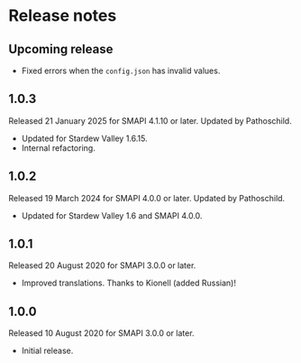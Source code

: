 ﻿# Release notes
## Upcoming release
- Fixed errors when the `config.json` has invalid values.

## 1.0.3
Released 21 January 2025 for SMAPI 4.1.10 or later. Updated by Pathoschild.

- Updated for Stardew Valley 1.6.15.
- Internal refactoring.

## 1.0.2
Released 19 March 2024 for SMAPI 4.0.0 or later. Updated by Pathoschild.

- Updated for Stardew Valley 1.6 and SMAPI 4.0.0.

## 1.0.1
Released 20 August 2020 for SMAPI 3.0.0 or later.

- Improved translations. Thanks to Kionell (added Russian)!

## 1.0.0
Released 10 August 2020 for SMAPI 3.0.0 or later.

- Initial release.
